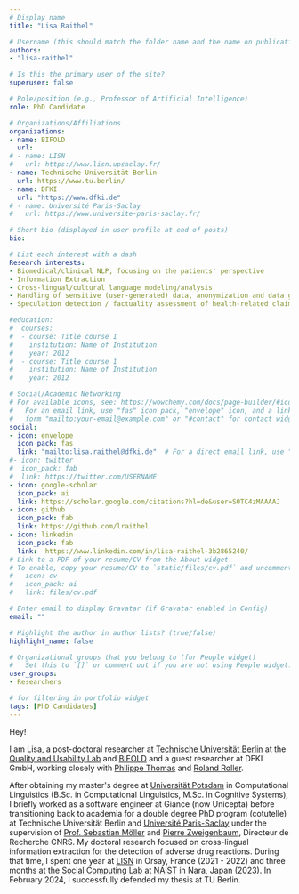 ```yaml
---
# Display name
title: "Lisa Raithel"

# Username (this should match the folder name and the name on publications)
authors:
- "lisa-raithel"

# Is this the primary user of the site?
superuser: false

# Role/position (e.g., Professor of Artificial Intelligence)
role: PhD Candidate

# Organizations/Affiliations
organizations:
- name: BIFOLD
  url:
# - name: LISN
#   url: https://www.lisn.upsaclay.fr/
- name: Technische Universität Berlin
  url: https://www.tu.berlin/
- name: DFKI
  url: "https://www.dfki.de"
# - name: Université Paris-Saclay
#   url: https://www.universite-paris-saclay.fr/

# Short bio (displayed in user profile at end of posts)
bio:

# List each interest with a dash
Research interests:
- Biomedical/clinical NLP, focusing on the patients' perspective
- Information Extraction
- Cross-lingual/cultural language modeling/analysis
- Handling of sensitive (user-generated) data, anonymization and data generation techniques
- Speculation detection / factuality assessment of health-related claims

#education:
#  courses:
#  - course: Title course 1
#    institution: Name of Institution
#    year: 2012
#  - course: Title course 1
#    institution: Name of Institution
#    year: 2012

# Social/Academic Networking
# For available icons, see: https://wowchemy.com/docs/page-builder/#icons
#   For an email link, use "fas" icon pack, "envelope" icon, and a link in the
#   form "mailto:your-email@example.com" or "#contact" for contact widget.
social:
- icon: envelope
  icon_pack: fas
  link: "mailto:lisa.raithel@dfki.de"  # For a direct email link, use "mailto:test@example.org".
#- icon: twitter
#  icon_pack: fab
#  link: https://twitter.com/USERNAME
- icon: google-scholar
  icon_pack: ai
  link: https://scholar.google.com/citations?hl=de&user=S0TC4zMAAAAJ
- icon: github
  icon_pack: fab
  link: https://github.com/lraithel
- icon: linkedin
  icon_pack: fab
  link:  https://www.linkedin.com/in/lisa-raithel-3b2865240/
# Link to a PDF of your resume/CV from the About widget.
# To enable, copy your resume/CV to `static/files/cv.pdf` and uncomment the lines below.
# - icon: cv
#   icon_pack: ai
#   link: files/cv.pdf

# Enter email to display Gravatar (if Gravatar enabled in Config)
email: ""

# Highlight the author in author lists? (true/false)
highlight_name: false

# Organizational groups that you belong to (for People widget)
#   Set this to `[]` or comment out if you are not using People widget.
user_groups:
- Researchers 

# for filtering in portfolio widget
tags: [PhD Candidates]
---
```

<!-- Hey!

I'm Lisa, a PhD candidate at both [Technical University Berlin](https://www.tu.berlin/) and [Université Paris-Saclay](https://www.universite-paris-saclay.fr/). My supervisors are [Pierre Zweigenbaum](https://perso.limsi.fr/pz/) and [Sebastian Möller](https://www.tu.berlin/en/qu/about-us/management/), and I work closely with [Philippe Thomas](https://dfki-nlp.github.io/authors/philippe-thomas/) and [Roland Roller](https://dfki-nlp.github.io/authors/roland-roller/).
Currently, I am staying at [LISN](https://www.lisn.upsaclay.fr/) in France, after that I will move back to Berlin, Germany.

I am a [Computational Linguist](https://www.uni-potsdam.de/en/ling/index) (Potsdam University) and received a MSc. in [Cognitive Systems](https://www.ling.uni-potsdam.de/cogsys/about.html) (also Potsdam).

My thesis is embedded in the trilateral project [KEEPHA](https://keepha.lisn.upsaclay.fr/wiki/doku.php?id=start) where I am researching the possibilities to detect and extract Adverse Drug Reactions across languages.

I am mostly interested in cross-lingual learning and NLP in health scenarios.

 -->
Hey!

I am Lisa, a post-doctoral researcher at [Technische Universität Berlin](https://www.tu.berlin/) at the [Quality and Usability Lab](https://www.tu.berlin/qu/forschung/forschungsgruppen) and [BIFOLD](https://www.bifold.berlin/) and a guest researcher at DFKI GmbH, working closely with [Philippe Thomas](https://dfki-nlp.github.io/authors/philippe-thomas/) and [Roland Roller](https://dfki-nlp.github.io/authors/roland-roller/).

After obtaining my master's degree at [Universität Potsdam](https://www.uni-potsdam.de/en/ling/index) in Computational Linguistics (B.Sc. in Computational Linguistics, M.Sc. in Cognitive Systems), I briefly worked as a software engineer at Giance (now Unicepta) before transitioning back to academia for a double degree PhD program (cotutelle) at Technische Universität Berlin and [Université Paris-Saclay](https://www.universite-paris-saclay.fr/) under the supervision of [Prof. Sebastian Möller](https://www.tu.berlin/en/qu/about-us/management/) and [Pierre Zweigenbaum](https://perso.limsi.fr/pz/), Directeur de Recherche CNRS. My doctoral research focused on cross-lingual information extraction for the detection of adverse drug reactions. During that time, I spent one year at [LISN](https://www.lisn.upsaclay.fr/) in Orsay, France (2021 - 2022) and three months at the [Social Computing Lab](https://sociocom.naist.jp/) at [NAIST](http://www.naist.jp/) in Nara, Japan (2023). In February 2024, I successfully defended my thesis at TU Berlin.
